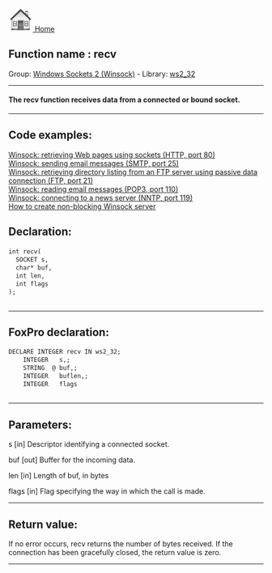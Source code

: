 [<img src="../../images/home.png"> Home ](https://github.com/VFPX/Win32API)  

## Function name : recv
Group: [Windows Sockets 2 (Winsock)](../../functions_group.md#Windows_Sockets_2_(Winsock))  -  Library: [ws2_32](../../Libraries.md#ws2_32)  
***  


#### The <Strong>recv</Strong> function receives data from a connected or bound socket.
***  


## Code examples:
[Winsock: retrieving Web pages using sockets (HTTP, port 80)](../../samples/sample_383.md)  
[Winsock: sending email messages (SMTP, port 25)](../../samples/sample_385.md)  
[Winsock: retrieving directory listing from an FTP server using passive data connection (FTP, port 21)](../../samples/sample_386.md)  
[Winsock: reading email messages (POP3, port 110)](../../samples/sample_388.md)  
[Winsock: connecting to a news server (NNTP, port 119)](../../samples/sample_389.md)  
[How to create non-blocking Winsock server](../../samples/sample_412.md)  

## Declaration:
```foxpro  
int recv(
  SOCKET s,
  char* buf,
  int len,
  int flags
);
  
```  
***  


## FoxPro declaration:
```foxpro  
DECLARE INTEGER recv IN ws2_32;
	INTEGER   s,;
	STRING  @ buf,;
	INTEGER   buflen,;
	INTEGER   flags
  
```  
***  


## Parameters:
s 
[in] Descriptor identifying a connected socket. 

buf 
[out] Buffer for the incoming data. 

len 
[in] Length of buf, in bytes 

flags 
[in] Flag specifying the way in which the call is made.   
***  


## Return value:
If no error occurs, recv returns the number of bytes received. If the connection has been gracefully closed, the return value is zero.  
***  

